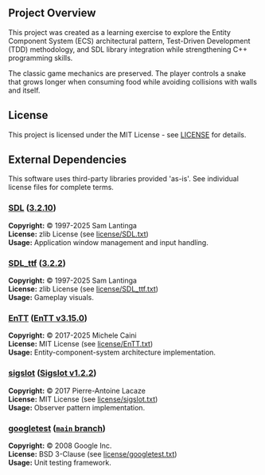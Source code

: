 ## Project Overview

This project was created as a learning exercise to explore the Entity Component System (ECS) architectural pattern, Test-Driven Development (TDD) methodology, and SDL library integration while strengthening C++ programming skills.

The classic game mechanics are preserved. The player controls a snake that grows longer when consuming food while avoiding collisions with walls and itself.

## License

This project is licensed under the MIT License - see [LICENSE](LICENSE) for details.

## External Dependencies

This software uses third-party libraries provided 'as-is'. See individual license files for complete terms.

### [SDL](https://github.com/libsdl-org/SDL) ([3.2.10](https://github.com/libsdl-org/SDL/releases/tag/release-3.2.10))

**Copyright:** © 1997-2025 Sam Lantinga<br>
**License:** zlib License (see [license/SDL.txt](license/SDL.txt))<br>
**Usage:** Application window management and input handling.

### [SDL_ttf](https://github.com/libsdl-org/SDL_ttf) ([3.2.2](https://github.com/libsdl-org/SDL_ttf/releases/tag/release-3.2.2))

**Copyright:** © 1997-2025 Sam Lantinga<br>
**License:** zlib License (see [license/SDL_ttf.txt](license/SDL_ttf.txt))<br>
**Usage:** Gameplay visuals.

### [EnTT](https://github.com/skypjack/entt) ([EnTT v3.15.0](https://github.com/skypjack/entt/releases/tag/v3.15.0))

**Copyright:** © 2017-2025 Michele Caini<br>
**License:** MIT License (see [license/EnTT.txt](license/EnTT.txt))<br>
**Usage:** Entity-component-system architecture implementation.

### [sigslot](https://github.com/palacaze/sigslot) ([Sigslot v1.2.2](https://github.com/palacaze/sigslot/releases/tag/v1.2.2))

**Copyright:** © 2017 Pierre-Antoine Lacaze<br>
**License:** MIT License (see [license/sigslot.txt](license/sigslot.txt))<br>
**Usage:** Observer pattern implementation.

### [googletest](https://github.com/google/googletest) ([`main` branch](https://github.com/google/googletest?tab=readme-ov-file#live-at-head))

**Copyright:** © 2008 Google Inc.<br>
**License:** BSD 3-Clause (see [license/googletest.txt](license/googletest.txt))<br>
**Usage:** Unit testing framework.
